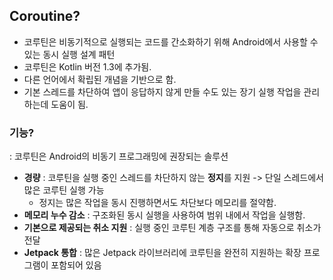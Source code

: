## Coroutine?
- 코루틴은 비동기적으로 실행되는 코드를 간소화하기 위해 Android에서 사용할 수 있는 동시 실행 설계 패턴
-  코루틴은 Kotlin 버전 1.3에 추가됨.
-  다른 언어에서 확립된 개념을 기반으로 함.
-  기본 스레드를 차단하여 앱이 응답하지 않게 만들 수도 있는 장기 실행 작업을 관리하는데 도움이 됨.



### 기능?
: 코루틴은 Android의 비동기 프로그래밍에 권장되는 솔루션
- **경량** : 코루틴을 실행 중인 스레드를 차단하지 않는 **정지**를 지원 -> 단일 스레드에서 많은 코루틴 실행 가능
  - 정지는 많은 작업을 동시 진행하면서도 차단보다 메모리를 절약함.
- **메모리 누수 감소** : 구조화된 동시 실행을 사용하여 범위 내에서 작업을 실행함.
- **기본으로 제공되는 취소 지원** : 실행 중인 코루틴 계층 구조를 통해 자동으로 취소가 전달
- **Jetpack 통합** : 많은 Jetpack 라이브러리에 코루틴을 완전히 지원하는 확장 프로그램이 포함되어 있음
